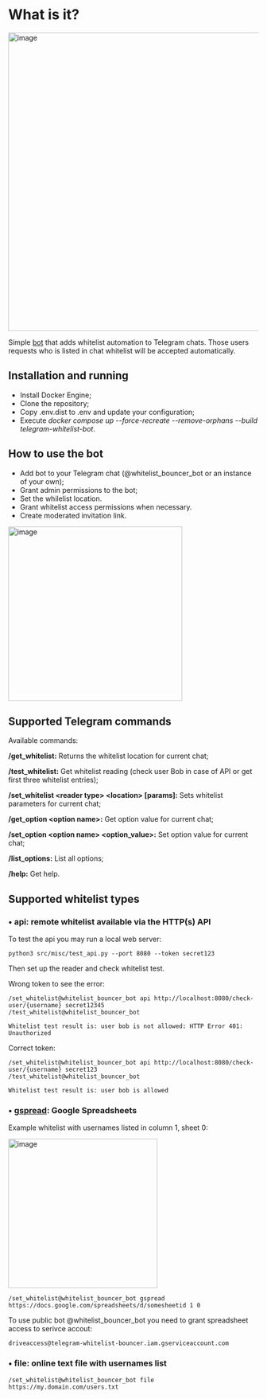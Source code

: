 # What is it?
<img width="600" alt="image" src="https://github.com/user-attachments/assets/4a16ff48-17a4-4235-8ef3-a8ba1fb1f0a6" />

Simple [bot](https://t.me/whitelist_bouncer_bot) that adds whitelist automation to Telegram chats. Those users requests who is listed in chat whitelist will be accepted automatically.

## Installation and running

* Install Docker Engine;
* Clone the repository;
* Copy .env.dist to .env and update your configuration;
* Execute _docker compose up --force-recreate --remove-orphans --build telegram-whitelist-bot_.

## How to use the bot
* Add bot to your Telegram chat (@whitelist_bouncer_bot or an instance of your own);
* Grant admin permissions to the bot;
* Set the whilelist location.
* Grant whitelist access permissions when necessary.
* Create moderated invitation link.

<img width="350" alt="image" src="https://github.com/user-attachments/assets/6bf4ebb5-969a-4841-b0a0-b74e4ade6b05" />

## Supported Telegram commands

Available commands:

**/get_whitelist:** Returns the whitelist location for current chat;

**/test_whitelist:** Get whitelist reading (check user Bob in case of API or get first three whitelist entries);

**/set_whitelist &lt;reader type&gt; &lt;location&gt; [params]:** Sets whitelist parameters for current chat;

**/get_option &lt;option name&gt;:** Get option value for current chat;

**/set_option &lt;option name&gt; &lt;option_value&gt;:** Set option value for current chat;

**/list_options:** List all options;

**/help:** Get help.

## Supported whitelist types
### • api: remote whitelist available via the HTTP(s) API
To test the api you may run a local web server:
```
python3 src/misc/test_api.py --port 8080 --token secret123
```

Then set up the reader and check whitelist test.

Wrong token to see the error:
```
/set_whitelist@whitelist_bouncer_bot api http://localhost:8080/check-user/{username} secret12345
/test_whitelist@whitelist_bouncer_bot

Whitelist test result is: user bob is not allowed: HTTP Error 401: Unauthorized
```

Correct token:
```
/set_whitelist@whitelist_bouncer_bot api http://localhost:8080/check-user/{username} secret123
/test_whitelist@whitelist_bouncer_bot

Whitelist test result is: user bob is allowed
```

### • [gspread](https://github.com/burnash/gspread): Google Spreadsheets
Example whitelist with usernames listed in column 1, sheet 0:

<img width="300" alt="image" src="https://github.com/user-attachments/assets/c4c6ca23-c341-4c84-b104-413d46fd13f6" />

```
/set_whitelist@whitelist_bouncer_bot gspread https://docs.google.com/spreadsheets/d/somesheetid 1 0
```
To use public bot @whitelist_bouncer_bot you need to grant spreadsheet access to serivce accout:
```
driveaccess@telegram-whitelist-bouncer.iam.gserviceaccount.com
```

### • file: online text file with usernames list
```
/set_whitelist@whitelist_bouncer_bot file https://my.domain.com/users.txt
```
